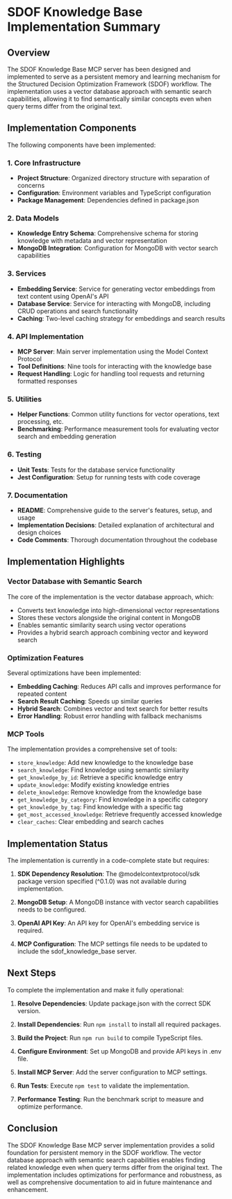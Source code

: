 # SDOF Knowledge Base Implementation Summary

## Overview

The SDOF Knowledge Base MCP server has been designed and implemented to serve as a persistent memory and learning mechanism for the Structured Decision Optimization Framework (SDOF) workflow. The implementation uses a vector database approach with semantic search capabilities, allowing it to find semantically similar concepts even when query terms differ from the original text.

## Implementation Components

The following components have been implemented:

### 1. Core Infrastructure

- **Project Structure**: Organized directory structure with separation of concerns
- **Configuration**: Environment variables and TypeScript configuration
- **Package Management**: Dependencies defined in package.json

### 2. Data Models

- **Knowledge Entry Schema**: Comprehensive schema for storing knowledge with metadata and vector representation
- **MongoDB Integration**: Configuration for MongoDB with vector search capabilities

### 3. Services

- **Embedding Service**: Service for generating vector embeddings from text content using OpenAI's API
- **Database Service**: Service for interacting with MongoDB, including CRUD operations and search functionality
- **Caching**: Two-level caching strategy for embeddings and search results

### 4. API Implementation

- **MCP Server**: Main server implementation using the Model Context Protocol
- **Tool Definitions**: Nine tools for interacting with the knowledge base
- **Request Handling**: Logic for handling tool requests and returning formatted responses

### 5. Utilities

- **Helper Functions**: Common utility functions for vector operations, text processing, etc.
- **Benchmarking**: Performance measurement tools for evaluating vector search and embedding generation

### 6. Testing

- **Unit Tests**: Tests for the database service functionality
- **Jest Configuration**: Setup for running tests with code coverage

### 7. Documentation

- **README**: Comprehensive guide to the server's features, setup, and usage
- **Implementation Decisions**: Detailed explanation of architectural and design choices
- **Code Comments**: Thorough documentation throughout the codebase

## Implementation Highlights

### Vector Database with Semantic Search

The core of the implementation is the vector database approach, which:
- Converts text knowledge into high-dimensional vector representations
- Stores these vectors alongside the original content in MongoDB
- Enables semantic similarity search using vector operations
- Provides a hybrid search approach combining vector and keyword search

### Optimization Features

Several optimizations have been implemented:
- **Embedding Caching**: Reduces API calls and improves performance for repeated content
- **Search Result Caching**: Speeds up similar queries
- **Hybrid Search**: Combines vector and text search for better results
- **Error Handling**: Robust error handling with fallback mechanisms

### MCP Tools

The implementation provides a comprehensive set of tools:
- `store_knowledge`: Add new knowledge to the knowledge base
- `search_knowledge`: Find knowledge using semantic similarity
- `get_knowledge_by_id`: Retrieve a specific knowledge entry
- `update_knowledge`: Modify existing knowledge entries
- `delete_knowledge`: Remove knowledge from the knowledge base
- `get_knowledge_by_category`: Find knowledge in a specific category
- `get_knowledge_by_tag`: Find knowledge with a specific tag
- `get_most_accessed_knowledge`: Retrieve frequently accessed knowledge
- `clear_caches`: Clear embedding and search caches

## Implementation Status

The implementation is currently in a code-complete state but requires:

1. **SDK Dependency Resolution**: The @modelcontextprotocol/sdk package version specified (^0.1.0) was not available during implementation.

2. **MongoDB Setup**: A MongoDB instance with vector search capabilities needs to be configured.

3. **OpenAI API Key**: An API key for OpenAI's embedding service is required.

4. **MCP Configuration**: The MCP settings file needs to be updated to include the sdof_knowledge_base server.

## Next Steps

To complete the implementation and make it fully operational:

1. **Resolve Dependencies**: Update package.json with the correct SDK version.

2. **Install Dependencies**: Run `npm install` to install all required packages.

3. **Build the Project**: Run `npm run build` to compile TypeScript files.

4. **Configure Environment**: Set up MongoDB and provide API keys in .env file.

5. **Install MCP Server**: Add the server configuration to MCP settings.

6. **Run Tests**: Execute `npm test` to validate the implementation.

7. **Performance Testing**: Run the benchmark script to measure and optimize performance.

## Conclusion

The SDOF Knowledge Base MCP server implementation provides a solid foundation for persistent memory in the SDOF workflow. The vector database approach with semantic search capabilities enables finding related knowledge even when query terms differ from the original text. The implementation includes optimizations for performance and robustness, as well as comprehensive documentation to aid in future maintenance and enhancement.